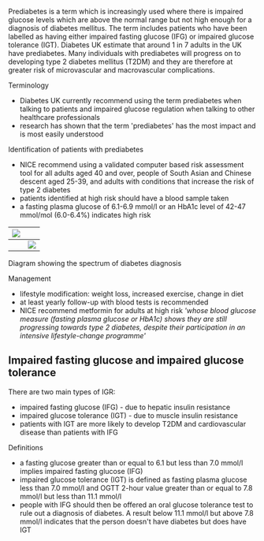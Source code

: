 Prediabetes is a term which is increasingly used where there is impaired glucose levels which are above the normal range but not high enough for a diagnosis of diabetes mellitus. The term includes patients who have been labelled as having either impaired fasting glucose (IFG) or impaired glucose tolerance (IGT). Diabetes UK estimate that around 1 in 7 adults in the UK have prediabetes. Many individuals with prediabetes will progress on to developing type 2 diabetes mellitus (T2DM) and they are therefore at greater risk of microvascular and macrovascular complications.  
  
Terminology  
* Diabetes UK currently recommend using the term prediabetes when talking to patients and impaired glucose regulation when talking to other healthcare professionals
* research has shown that the term 'prediabetes' has the most impact and is most easily understood

  
Identification of patients with prediabetes  
* NICE recommend using a validated computer based risk assessment tool for all adults aged 40 and over, people of South Asian and Chinese descent aged 25\-39, and adults with conditions that increase the risk of type 2 diabetes
* patients identified at high risk should have a blood sample taken
* a fasting plasma glucose of 6\.1\-6\.9 mmol/l or an HbA1c level of 42\-47 mmol/mol (6\.0\-6\.4%) indicates high risk

  


| [![](https://d32xxyeh8kfs8k.cloudfront.net/images_Passmedicine/pdd521.png)](https://d32xxyeh8kfs8k.cloudfront.net/images_Passmedicine/pdd521b.png) | |
| --- | --- |
|  | [![](https://d32xxyeh8kfs8k.cloudfront.net/css/images/mag_glass.png)](https://d32xxyeh8kfs8k.cloudfront.net/images_Passmedicine/pdd521b.png) |

Diagram showing the spectrum of diabetes diagnosis  
  
Management  
* lifestyle modification: weight loss, increased exercise, change in diet
* at least yearly follow\-up with blood tests is recommended
* NICE recommend metformin for adults at high risk *'whose blood glucose measure (fasting plasma glucose or HbA1c) shows they are still progressing towards type 2 diabetes, despite their participation in an intensive lifestyle\-change programme'*

  
Impaired fasting glucose and impaired glucose tolerance
-------------------------------------------------------

  
There are two main types of IGR:  
* impaired fasting glucose (IFG) \- due to hepatic insulin resistance
* impaired glucose tolerance (IGT) \- due to muscle insulin resistance
* patients with IGT are more likely to develop T2DM and cardiovascular disease than patients with IFG

  
Definitions  
* a fasting glucose greater than or equal to 6\.1 but less than 7\.0 mmol/l implies impaired fasting glucose (IFG)
* impaired glucose tolerance (IGT) is defined as fasting plasma glucose less than 7\.0 mmol/l and OGTT 2\-hour value greater than or equal to 7\.8 mmol/l but less than 11\.1 mmol/l
* people with IFG should then be offered an oral glucose tolerance test to rule out a diagnosis of diabetes. A result below 11\.1 mmol/l but above 7\.8 mmol/l indicates that the person doesn't have diabetes but does have IGT
